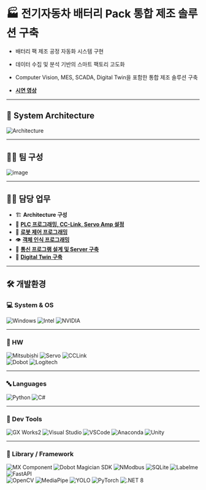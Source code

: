 # 🏭 전기자동차 배터리 Pack 통합 제조 솔루션 구축
- 배터리 팩 제조 공정 자동화 시스템 구현
- 데이터 수집 및 분석 기반의 스마트 팩토리 고도화
- Computer Vision, MES, SCADA, Digital Twin을 포함한 통합 제조 솔루션 구축
  
- [**시연 영상**](https://youtu.be/C7IiEgmp3LQ?si=M_EFfm-WeP8c7haz)

---

## 🧩 System Architecture

![Architecture](https://github.com/user-attachments/assets/634321a3-7582-41c1-88c5-89676cb494d0)


---

## 🧑‍💻 팀 구성
![image](https://github.com/user-attachments/assets/ed8c567b-076e-482f-8474-f1574e497244)

---

## 🧑‍💻 담당 업무 

- 🏗️ **Architecture 구성**
- 🧠 [**PLC 프로그래밍, CC-Link, Servo Amp 설정**](https://github.com/Wadangzz/GX_Works2) 
- 🤖 [**로봇 제어 프로그래밍**](https://github.com/Wadangzz/Dobot32bit)
- 👁️ [**객체 인식 프로그래밍**](https://github.com/Wadangzz/cv_gpu)  
- 🔌 [**통신 프로그램 설계 및 Server 구축**](https://github.com/Wadangzz/PLC_NModbus)
- 🧱 [**Digital Twin 구축**](https://github.com/Wadangzz/Final_DT)

---

## 🛠 개발환경

### 💻 System & OS
 ![Windows](https://img.shields.io/badge/-Windows_11-0078D4?style=flat&logo=windows&logoColor=white)
 ![Intel](https://img.shields.io/badge/-Intel_i7_13700-0071C5?style=flat&logo=intel&logoColor=white)
 ![NVIDIA](https://img.shields.io/badge/-NVIDIA_RTX_4060-76B900?style=flat&logo=nvidia&logoColor=white)

---

### 🤖 HW
 ![Mitsubishi](https://img.shields.io/badge/-MELSEC_Q03UDECPU-E60012?style=flat&logo=semiconductor-manufacturing&logoColor=white)
 ![Servo](https://img.shields.io/badge/-MR--J4--10B-555555?style=flat&logo=server&logoColor=white)
 ![CCLink](https://img.shields.io/badge/-CC--Link-007CC2?style=flat&logo=protocolsio&logoColor=white)  
 ![Dobot](https://img.shields.io/badge/-Dobot_Magician-005BA1?style=flat&logo=robotframework&logoColor=white)
 ![Logitech](https://img.shields.io/badge/Logitech_C922_PRO_STREAM-000000?style=flat&logo=logitech&logoColor=white)
 
---

### 🔤 Languages
 ![Python](https://img.shields.io/badge/-Python-3776AB?style=flat&logo=python&logoColor=white)
 ![C#](https://img.shields.io/badge/-C%23-239120?style=flat&logo=dotnet&logoColor=white)

---

### 🧰 Dev Tools
 ![GX Works2](https://img.shields.io/badge/-GX_Works2-E60012?style=flat&logo=automation&logoColor=white)
 ![Visual Studio](https://img.shields.io/badge/-Visual_Studio_2022-5C2D91?style=flat&logo=visualstudio&logoColor=white)
 ![VSCode](https://img.shields.io/badge/-VS_Code-007ACC?style=flat&logo=visualstudio&logoColor=white)
 ![Anaconda](https://img.shields.io/badge/-Anaconda-44A833?style=flat&logo=anaconda&logoColor=white)
 ![Unity](https://img.shields.io/badge/-Unity_6-000000?style=flat&logo=unity&logoColor=white)
  
---

### 🧱 Library / Framework
 ![MX Component](https://img.shields.io/badge/-MX_Component-000000?style=flat&logo=windows&logoColor=white)
 ![Dobot Magician SDK](https://img.shields.io/badge/-Dobot_Magician_SDK-0082C8?style=flat&logo=usb&logoColor=white)
 ![NModbus](https://img.shields.io/badge/-NModbus-333333?style=flat&logo=protocol&logoColor=white)
 ![SQLite](https://img.shields.io/badge/-SQLite-07405E?style=flat&logo=sqlite&logoColor=white)
 ![Labelme](https://img.shields.io/badge/-Labelme-FFB300?style=flat&logo=label&logoColor=white)
 ![FastAPI](https://img.shields.io/badge/-FastAPI-009688?style=flat&logo=fastapi&logoColor=white)  
 ![OpenCV](https://img.shields.io/badge/-OpenCV-5C3EE8?style=flat&logo=opencv&logoColor=white)
 ![MediaPipe](https://img.shields.io/badge/-MediaPipe-0097A7?style=flat&logo=mediapipe&logoColor=white)
 ![YOLO](https://img.shields.io/badge/-Ultralytics_YOLOv8-7B68EE?style=flat&logo=ultralytics&logoColor=white)
 ![PyTorch](https://img.shields.io/badge/-PyTorch-EE4C2C?style=flat&logo=pytorch&logoColor=white)
 ![.NET 8](https://img.shields.io/badge/-.NET_8.0-512BD4?style=flat&logo=dotnet&logoColor=white)
